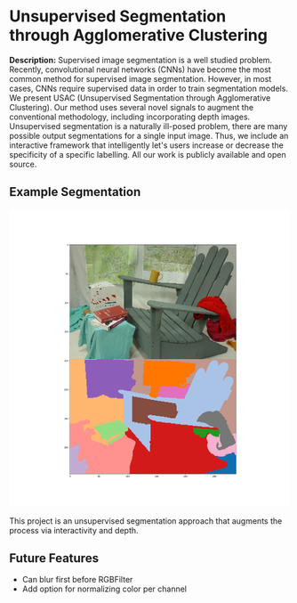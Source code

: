 # Unsupervised Segmentation through Agglomerative Clustering

**Description:** Supervised image segmentation is a well studied problem. Recently, convolutional neural networks (CNNs) have become the most common method for supervised image segmentation. However, in most cases, CNNs require supervised data in order to train segmentation models. We present USAC (Unsupervised Segmentation through Agglomerative Clustering). Our method uses several novel signals to augment the conventional methodology, including incorporating depth images. Unsupervised segmentation is a naturally ill-posed problem, there are many possible output segmentations for a single input image. Thus, we include an interactive framework that intelligently let's users increase or decrease the specificity of a specific labelling. All our work is publicly available and open source.

## Example Segmentation
![Example Segmentation](doc_imgs/Figure_1.png)

This project is an unsupervised segmentation approach that augments the process via interactivity and depth.

## Future Features
 - Can blur first before RGBFilter
 - Add option for normalizing color per channel
